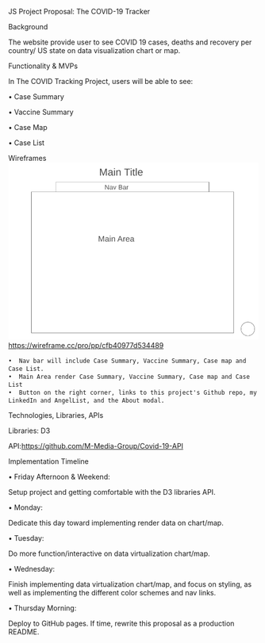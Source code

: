 JS Project Proposal: The COVID-19 Tracker

Background

The website provide user to see COVID 19 cases, deaths and recovery per country/ US state on data visualization chart or map.

Functionality & MVPs

In The COVID Tracking Project, users will be able to see:

• Case Summary

• Vaccine Summary

• Case Map

• Case List

Wireframes
![wireframe](Wireframe.PNG)
https://wireframe.cc/pro/pp/cfb40977d534489

    •  Nav bar will include Case Summary, Vaccine Summary, Case map and Case List.
    •  Main Area render Case Summary, Vaccine Summary, Case map and Case List
    •  Button on the right corner, links to this project's Github repo, my LinkedIn and AngelList, and the About modal.

Technologies, Libraries, APIs

Libraries: D3

API:https://github.com/M-Media-Group/Covid-19-API

Implementation Timeline

• Friday Afternoon & Weekend:

Setup project and getting comfortable with the D3 libraries API.

• Monday:

Dedicate this day toward implementing render data on chart/map.

• Tuesday:

Do more function/interactive on data virtualization chart/map.

• Wednesday:

Finish implementing data virtualization chart/map, and focus on styling, as well as implementing the different color schemes and nav links.

• Thursday Morning: 

Deploy to GitHub pages. If time, rewrite this proposal as a production README.
